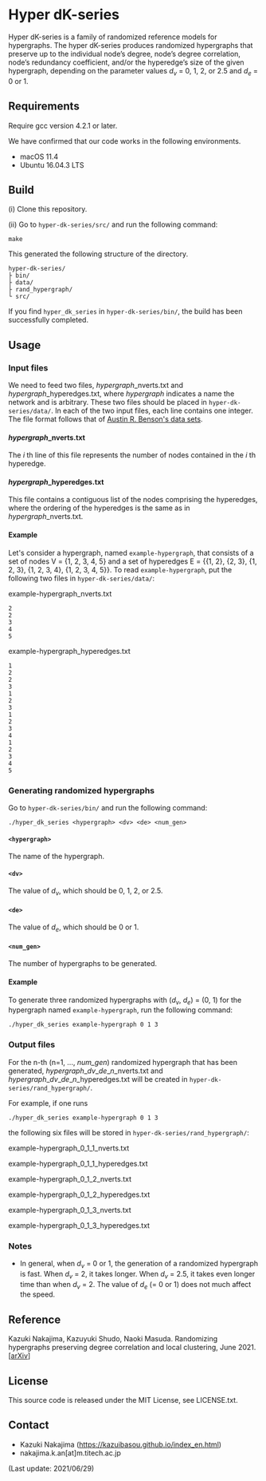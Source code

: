 # Hyper dK-series
Hyper dK-series is a family of randomized reference models for hypergraphs. 
The hyper dK-series produces randomized hypergraphs that preserve up to the individual node’s degree, node’s degree correlation, node’s redundancy coefficient, and/or the hyperedge’s size of the given hypergraph, depending on the parameter values *d<sub>v</sub>* = 0, 1, 2, or 2.5 and *d<sub>e</sub>* = 0 or 1.

## Requirements
Require gcc version 4.2.1 or later.

We have confirmed that our code works in the following environments.

- macOS 11.4
- Ubuntu 16.04.3 LTS

## Build
(i) Clone this repository.

(ii) Go to `hyper-dk-series/src/` and run the following command:

	make

This generated the following structure of the directory.

	hyper-dk-series/
	├ bin/
	├ data/
	├ rand_hypergraph/
	└ src/

If you find `hyper_dk_series` in `hyper-dk-series/bin/`, the build has been successfully completed.

## Usage

### Input files

We need to feed two files, *hypergraph*\_nverts.txt and *hypergraph*\_hyperedges.txt, where *hypergraph* indicates a name the network and is arbitrary. 
These two files should be placed in `hyper-dk-series/data/`.
In each of the two input files, each line contains one integer.
The file format follows that of [Austin R. Benson's data sets](https://github.com/arbenson/ScHoLP-Data).

#### *hypergraph*\_nverts.txt
The *i* th line of this file represents the number of nodes contained in the *i* th hyperedge.

#### *hypergraph*\_hyperedges.txt
This file contains a contiguous list of the nodes comprising the hyperedges, where the ordering of the hyperedges is the same as in *hypergraph*\_nverts.txt.

#### Example
Let's consider a hypergraph, named `example-hypergraph`, that consists of a set of nodes V = {1, 2, 3, 4, 5} and a set of hyperedges E = {{1, 2}, {2, 3}, {1, 2, 3}, {1, 2, 3, 4}, {1, 2, 3, 4, 5}}. 
To read `example-hypergraph`, put the following two files in `hyper-dk-series/data/`:

example-hypergraph_nverts.txt
``` text:
2
2
3
4
5
```

example-hypergraph_hyperedges.txt
```text:
1
2
2
3
1
2
3
1
2
3
4
1
2
3
4
5
```

### Generating randomized hypergraphs

Go to `hyper-dk-series/bin/` and run the following command:

	./hyper_dk_series <hypergraph> <dv> <de> <num_gen>

#### `<hypergraph>`
The name of the hypergraph.

#### `<dv>`
The value of *d<sub>v</sub>*, which should be 0, 1, 2, or 2.5.

#### `<de>`
The value of *d<sub>e</sub>*, which should be 0 or 1.

#### `<num_gen>`
The number of hypergraphs to be generated.

#### Example
To generate three randomized hypergraphs with (*d<sub>v</sub>*, *d<sub>e</sub>*) = (0, 1) for the hypergraph named `example-hypergraph`, run the following command:

	./hyper_dk_series example-hypergraph 0 1 3

### Output files
For the n-th (n=1, ..., *num_gen*) randomized hypergraph that has been generated, *hypergraph*\_*dv*\_*de*\_*n*\_nverts.txt and *hypergraph*\_*dv*\_*de*\_*n*\_hyperedges.txt will be created in `hyper-dk-series/rand_hypergraph/`.

For example, if one runs  

	./hyper_dk_series example-hypergraph 0 1 3

the following six files will be stored in `hyper-dk-series/rand_hypergraph/`: 

example-hypergraph_0_1_1_nverts.txt

example-hypergraph_0_1_1_hyperedges.txt

example-hypergraph_0_1_2_nverts.txt

example-hypergraph_0_1_2_hyperedges.txt

example-hypergraph_0_1_3_nverts.txt

example-hypergraph_0_1_3_hyperedges.txt

### Notes
- In general, when *d<sub>v</sub>* = 0 or 1, the generation of a randomized hypergraph is fast. When *d<sub>v</sub>* = 2, it takes longer. When *d<sub>v</sub>* = 2.5, it takes even longer time than when *d<sub>v</sub>* = 2. The value of *d<sub>e</sub>* (= 0 or 1) does not much affect the speed.

## Reference

Kazuki Nakajima, Kazuyuki Shudo, Naoki Masuda. Randomizing hypergraphs preserving degree correlation and local clustering, June 2021. [<a href="https://arxiv.org/abs/2106.12162">arXiv</a>]

## License

This source code is released under the MIT License, see LICENSE.txt.

## Contact
- Kazuki Nakajima (https://kazuibasou.github.io/index_en.html)
- nakajima.k.an[at]m.titech.ac.jp

(Last update: 2021/06/29)